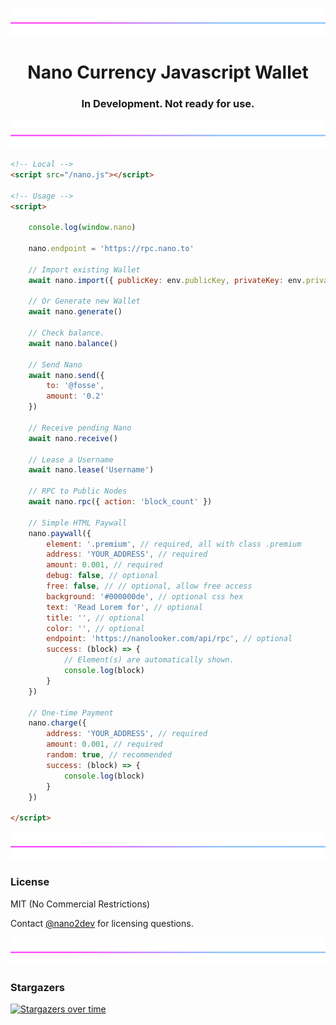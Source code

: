 ![line](https://github.com/fwd/n2/raw/master/.github/line.png)

<h1 align="center">Nano Currency Javascript Wallet</h1>

<h3 align="center">In Development. Not ready for use.</h3>

![line](https://github.com/fwd/n2/raw/master/.github/line.png)

```html
<!-- Local -->
<script src="/nano.js"></script>

<!-- Usage -->
<script>

    console.log(window.nano)

    nano.endpoint = 'https://rpc.nano.to'

    // Import existing Wallet
    await nano.import({ publicKey: env.publicKey, privateKey: env.privateKey })

    // Or Generate new Wallet
    await nano.generate()
    
    // Check balance.
    await nano.balance()

    // Send Nano
    await nano.send({
        to: '@fosse',
        amount: '0.2'
    }) 

    // Receive pending Nano
    await nano.receive()  

    // Lease a Username
    await nano.lease('Username')  

    // RPC to Public Nodes
    await nano.rpc({ action: 'block_count' }) 

    // Simple HTML Paywall
    nano.paywall({ 
        element: '.premium', // required, all with class .premium
        address: 'YOUR_ADDRESS', // required
        amount: 0.001, // required
        debug: false, // optional
        free: false, // // optional, allow free access
        background: '#000000de', // optional css hex
        text: 'Read Lorem for', // optional
        title: '', // optional
        color: '', // optional
        endpoint: 'https://nanolooker.com/api/rpc', // optional
        success: (block) => {
            // Element(s) are automatically shown.
            console.log(block)
        }
    })

    // One-time Payment
    nano.charge({ 
        address: 'YOUR_ADDRESS', // required
        amount: 0.001, // required
        random: true, // recommended
        success: (block) => {
            console.log(block)
        }
    })
    
</script>
```

![line](https://github.com/fwd/n2/raw/master/.github/line.png)

### License

MIT (No Commercial Restrictions)

Contact [@nano2dev](mailto:support@nano.to) for licensing questions.

![line](https://github.com/fwd/n2/raw/master/.github/line.png)

### Stargazers

[![Stargazers over time](https://starchart.cc/fwd/nano-js.svg)](https://github.com/fwd/nano-js)
